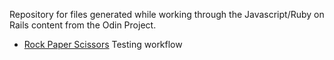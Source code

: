 Repository for files generated while working through the Javascript/Ruby on Rails content from the Odin Project.

- [Rock Paper Scissors](https://alexryanshep.github.io/odin-project/rock-paper-scissors.html)
Testing workflow
